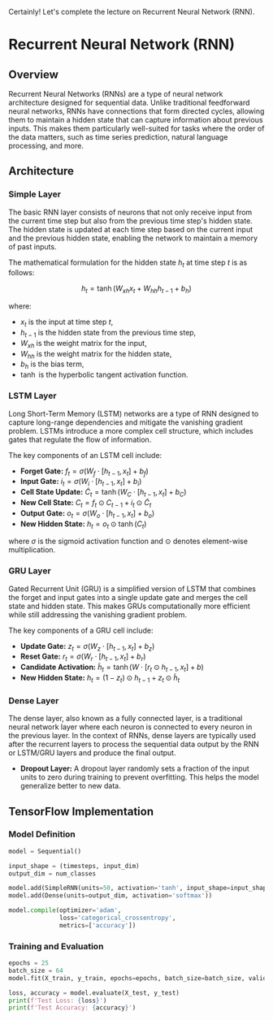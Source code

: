 Certainly! Let's complete the lecture on Recurrent Neural Network (RNN).

# Recurrent Neural Network (RNN)

## Overview

Recurrent Neural Networks (RNNs) are a type of neural network architecture designed for sequential data. Unlike traditional feedforward neural networks, RNNs have connections that form directed cycles, allowing them to maintain a hidden state that can capture information about previous inputs. This makes them particularly well-suited for tasks where the order of the data matters, such as time series prediction, natural language processing, and more.

## Architecture

### Simple Layer

The basic RNN layer consists of neurons that not only receive input from the current time step but also from the previous time step's hidden state. The hidden state is updated at each time step based on the current input and the previous hidden state, enabling the network to maintain a memory of past inputs.

The mathematical formulation for the hidden state $h_t$ at time step $t$ is as follows:

$$
h_t = \tanh(W_{xh}x_t + W_{hh}h_{t-1} + b_h)
$$

where:
- $x_t$ is the input at time step $t$,
- $h_{t-1}$ is the hidden state from the previous time step,
- $W_{xh}$ is the weight matrix for the input,
- $W_{hh}$ is the weight matrix for the hidden state,
- $b_h$ is the bias term,
- $\tanh$ is the hyperbolic tangent activation function.

### LSTM Layer

Long Short-Term Memory (LSTM) networks are a type of RNN designed to capture long-range dependencies and mitigate the vanishing gradient problem. LSTMs introduce a more complex cell structure, which includes gates that regulate the flow of information.

The key components of an LSTM cell include:

- **Forget Gate:** $f_t = \sigma(W_f \cdot [h_{t-1}, x_t] + b_f)$
- **Input Gate:** $i_t = \sigma(W_i \cdot [h_{t-1}, x_t] + b_i)$
- **Cell State Update:** $\tilde{C}_t = \tanh(W_C \cdot [h_{t-1}, x_t] + b_C)$
- **New Cell State:** $C_t = f_t \odot C_{t-1} + i_t \odot \tilde{C}_t$
- **Output Gate:** $o_t = \sigma(W_o \cdot [h_{t-1}, x_t] + b_o)$
- **New Hidden State:** $h_t = o_t \odot \tanh(C_t)$

where $\sigma$ is the sigmoid activation function and $\odot$ denotes element-wise multiplication.

### GRU Layer

Gated Recurrent Unit (GRU) is a simplified version of LSTM that combines the forget and input gates into a single update gate and merges the cell state and hidden state. This makes GRUs computationally more efficient while still addressing the vanishing gradient problem.

The key components of a GRU cell include:

- **Update Gate:** $z_t = \sigma(W_z \cdot [h_{t-1}, x_t] + b_z)$
- **Reset Gate:** $r_t = \sigma(W_r \cdot [h_{t-1}, x_t] + b_r)$
- **Candidate Activation:** $\tilde{h}_t = \tanh(W \cdot [r_t \odot h_{t-1}, x_t] + b)$
- **New Hidden State:** $h_t = (1 - z_t) \odot h_{t-1} + z_t \odot \tilde{h}_t$


### Dense Layer

The dense layer, also known as a fully connected layer, is a traditional neural network layer where each neuron is connected to every neuron in the previous layer. In the context of RNNs, dense layers are typically used after the recurrent layers to process the sequential data output by the RNN or LSTM/GRU layers and produce the final output.

- **Dropout Layer:** A dropout layer randomly sets a fraction of the input units to zero during training to prevent overfitting. This helps the model generalize better to new data.

## TensorFlow Implementation

### Model Definition

```py
model = Sequential()

input_shape = (timesteps, input_dim)
output_dim = num_classes

model.add(SimpleRNN(units=50, activation='tanh', input_shape=input_shape))
model.add(Dense(units=output_dim, activation='softmax'))

model.compile(optimizer='adam',
              loss='categorical_crossentropy',
              metrics=['accuracy'])
```

### Training and Evaluation

```py
epochs = 25
batch_size = 64
model.fit(X_train, y_train, epochs=epochs, batch_size=batch_size, validation_data=(X_val, y_val))

loss, accuracy = model.evaluate(X_test, y_test)
print(f'Test Loss: {loss}')
print(f'Test Accuracy: {accuracy}')
```

